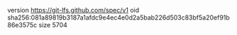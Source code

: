 version https://git-lfs.github.com/spec/v1
oid sha256:081a89819b3187a1afdc9e4ec4e0d2a5bab226d503c83bf5a20ef91b86e3575c
size 5704
